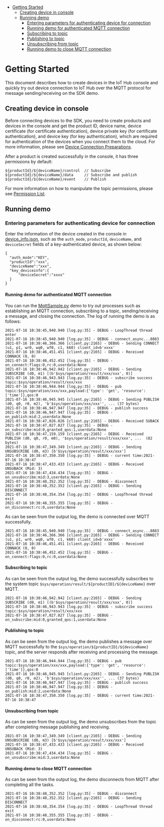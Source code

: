 * [Getting Started](#Getting-Started)
  *  [Creating device in console](#Creating-device-in-console)
  *  [Running demo](#Running-demo)
     *  [Entering parameters for authenticating device for connection](#Entering-parameters-for-authenticating-device-for-connection)
     *  [Running demo for authenticated MQTT connection](#Running-demo-for-authenticated-MQTT-connection)
     *  [Subscribing to topic](#Subscribing-to-topic)
     *  [Publishing to topic](#Publishing-to-topic)
     *  [Unsubscribing from topic](#Unsubscribing-from-topic)
     *  [Running demo to close MQTT connection](#Running-demo-to-close-MQTT-connection)


# Getting Started
This document describes how to create devices in the IoT Hub console and quickly try out device connection to IoT Hub over the MQTT protocol for message sending/receiving on the SDK demo.

## Creating device in console

Before connecting devices to the SDK, you need to create products and devices in the console and get the product ID, device name, device certificate (for certificate authentication), device private key (for certificate authentication), and device key (for key authentication), which are required for authentication of the devices when you connect them to the cloud. For more information, please see [Device Connection Preparations](https://cloud.tencent.com/document/product/634/14442).

After a product is created successfully in the console, it has three permissions by default:

```
${productId}/${deviceName}/control  // Subscribe
${productId}/${deviceName}/data     // Subscribe and publish
${productId}/${deviceName}/event    // Publish
```
For more information on how to manipulate the topic permissions, please see [Permission List](https://cloud.tencent.com/document/product/634/14444).

## Running demo

### Entering parameters for authenticating device for connection
Enter the information of the device created in the console in [device_info.json](../../hub/sample/device_info.json), such as the `auth_mode`, `productId`, `deviceName`, and `deviceSecret` fields of a key-authenticated device, as shown below:
```
{
  "auth_mode":"KEY",
  "productId":"xxx",
  "deviceName":"xxx",
  "key_deviceinfo":{
      "deviceSecret":"xxxx"
  }
}
```

#### Running demo for authenticated MQTT connection
You can run the [MqttSample.py](../../hub/sample/mqtt/example_mqtt.py) demo to try out processes such as establishing an MQTT connection, subscribing to a topic, sending/receiving a message, and closing the connection. The log of running the demo is as follows:
```
2021-07-16 10:38:45,940.940 [log.py:35] - DEBUG - LoopThread thread enter
2021-07-16 10:38:45,940.940 [log.py:35] - DEBUG - connect_async...8883
2021-07-16 10:38:46,366.366 [client.py:2165] - DEBUG - Sending CONNECT (u1, p1, wr0, wq0, wf0, c1, k60) client_id=b'xxxx'
2021-07-16 10:38:46,451.451 [client.py:2165] - DEBUG - Received CONNACK (0, 0)
2021-07-16 10:38:46,452.452 [log.py:35] - DEBUG - on_connect:flags:0,rc:0,userdata:None
2021-07-16 10:38:46,942.942 [client.py:2165] - DEBUG - Sending SUBSCRIBE (d0, m1) [(b'$sys/operation/result/xxx/xxx', 0)]
2021-07-16 10:38:46,943.943 [log.py:35] - DEBUG - subscribe success topic:$sys/operation/result/xxx/xxx
2021-07-16 10:38:46,944.944 [log.py:35] - DEBUG - pub topic:$sys/operation/xxx/xxx,payload:{'type': 'get', 'resource': ['time']},qos:0
2021-07-16 10:38:46,945.945 [client.py:2165] - DEBUG - Sending PUBLISH (d0, q0, r0, m2), 'b'$sys/operation/xxx/xxx'', ... (37 bytes)
2021-07-16 10:38:46,947.947 [log.py:35] - DEBUG - publish success
2021-07-16 10:38:46,947.947 [log.py:35] - DEBUG - on_publish:mid:2,userdata:None
2021-07-16 10:38:47,026.026 [client.py:2165] - DEBUG - Received SUBACK
2021-07-16 10:38:47,027.027 [log.py:35] - DEBUG - on_subscribe:mid:0,granted_qos:1,userdata:None
2021-07-16 10:38:47,159.159 [client.py:2165] - DEBUG - Received PUBLISH (d0, q0, r0, m0), '$sys/operation/result/xxx/xxx', ...  (82 bytes)
2021-07-16 10:38:47,349.349 [client.py:2165] - DEBUG - Sending UNSUBSCRIBE (d0, m3) [b'$sys/operation/result/xxx/xxx']
2021-07-16 10:38:47,350.350 [log.py:35] - DEBUG - current time:2021-07-16 10:38:47
2021-07-16 10:38:47,433.433 [client.py:2165] - DEBUG - Received UNSUBACK (Mid: 3)
2021-07-16 10:38:47,434.434 [log.py:35] - DEBUG - on_unsubscribe:mid:3,userdata:None
2021-07-16 10:38:48,352.352 [log.py:35] - DEBUG - disconnect
2021-07-16 10:38:48,352.352 [client.py:2165] - DEBUG - Sending DISCONNECT
2021-07-16 10:38:48,354.354 [log.py:35] - DEBUG - LoopThread thread exit
2021-07-16 10:38:48,355.355 [log.py:35] - DEBUG - on_disconnect:rc:0,userdata:None
```
As can be seen from the output log, the demo is connected over MQTT successfully.
```
2021-07-16 10:38:45,940.940 [log.py:35] - DEBUG - connect_async...8883
2021-07-16 10:38:46,366.366 [client.py:2165] - DEBUG - Sending CONNECT (u1, p1, wr0, wq0, wf0, c1, k60) client_id=b'xxxx'
2021-07-16 10:38:46,451.451 [client.py:2165] - DEBUG - Received CONNACK (0, 0)
2021-07-16 10:38:46,452.452 [log.py:35] - DEBUG - on_connect:flags:0,rc:0,userdata:None
```

#### Subscribing to topic
As can be seen from the output log, the demo successfully subscribes to the system topic `$sys/operation/result/${productID}/${deviceName}` over MQTT.
```
2021-07-16 10:38:46,942.942 [client.py:2165] - DEBUG - Sending SUBSCRIBE (d0, m1) [(b'$sys/operation/result/xxx/xxx', 0)]
2021-07-16 10:38:46,943.943 [log.py:35] - DEBUG - subscribe success topic:$sys/operation/result/xxx/xxx
2021-07-16 10:38:47,027.027 [log.py:35] - DEBUG - on_subscribe:mid:0,granted_qos:1,userdata:None
```

#### Publishing to topic
As can be seen from the output log, the demo publishes a message over MQTT successfully to the `$sys/operation/${productID}/${deviceName}` topic, and the server responds after receiving and processing the message.
```
2021-07-16 10:38:46,944.944 [log.py:35] - DEBUG - pub topic:$sys/operation/xxx/xxx,payload:{'type': 'get', 'resource': ['time']},qos:0
2021-07-16 10:38:46,945.945 [client.py:2165] - DEBUG - Sending PUBLISH (d0, q0, r0, m2), 'b'$sys/operation/xxx/xxx'', ... (37 bytes)
2021-07-16 10:38:46,947.947 [log.py:35] - DEBUG - publish success
2021-07-16 10:38:46,947.947 [log.py:35] - DEBUG - on_publish:mid:2,userdata:None
2021-07-16 10:38:47,350.350 [log.py:35] - DEBUG - current time:2021-07-16 10:38:47
```

#### Unsubscribing from topic
As can be seen from the output log, the demo unsubscribes from the topic after completing message publishing and receiving.
```
2021-07-16 10:38:47,349.349 [client.py:2165] - DEBUG - Sending UNSUBSCRIBE (d0, m3) [b'$sys/operation/result/xxx/xxx']
2021-07-16 10:38:47,433.433 [client.py:2165] - DEBUG - Received UNSUBACK (Mid: 3)
2021-07-16 10:38:47,434.434 [log.py:35] - DEBUG - on_unsubscribe:mid:3,userdata:None
```

#### Running demo to close MQTT connection
As can be seen from the output log, the demo disconnects from MQTT after completing all the tasks.
```
2021-07-16 10:38:48,352.352 [log.py:35] - DEBUG - disconnect
2021-07-16 10:38:48,352.352 [client.py:2165] - DEBUG - Sending DISCONNECT
2021-07-16 10:38:48,354.354 [log.py:35] - DEBUG - LoopThread thread exit
2021-07-16 10:38:48,355.355 [log.py:35] - DEBUG - on_disconnect:rc:0,userdata:None
```